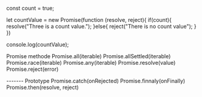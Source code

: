 <!-- Methode 1 -->

const count = true;

let countValue = new Promise(function (resolve, reject){
if(count){
resolve("Three is a count value.");
}else{
reject("There is no count value");
}
})

console.log(countValue);

Promise methode
Promise.all(iterable)
Promise.allSettled(iterable)
Promise.race(iterable)
Promise.any(iterable)
Promise.resolve(value)
Promise.reject(error)

------- Prototype
Promise.catch(onRejected)
Promise.finnaly(onFinally)
Promise.then(resolve, reject)


